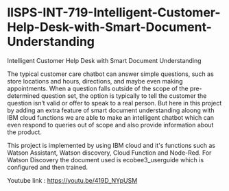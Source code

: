 # llSPS-INT-719-Intelligent-Customer-Help-Desk-with-Smart-Document-Understanding
Intelligent Customer Help Desk with Smart Document Understanding

The typical customer care chatbot can answer simple questions, such as store locations and hours, directions, and maybe even making appointments. When a question falls outside of the scope of the pre-determined question set, the option is typically to tell the customer the question isn’t valid or offer to speak to a real person.
But here in this project by adding an extra feature of smart document understanding aloong with IBM cloud functions we are able to make an intelligent chatbot which can even respond to queries out of scope and also provide information about the product.

This project is implemented by using IBM cloud and it's functions such as Watson Assistant, Watson discovery, Cloud Function and Node-Red. For Watson Discovery the document used is ecobee3_userguide which is configured and then trained. 

Youtube link : https://youtu.be/419D_NYpUSM
